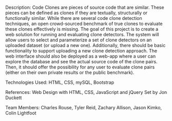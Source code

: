 Description:
Code Clones are pieces of source code that are similar. These pieces can be defined as clones if they are textually, structurally or functionally similar. While there are several code clone detection techniques, an open crowd-sourced benchmark of true clones to evaluate these clones effectively is missing. The goal of this project is to create a web solution for running and evaluating clone detectors. The system will allow users to select and parameterize a set of clone detectors on an uploaded dataset (or upload a new one). Additionally, there should be basic functionality to support uploading a new clone detection approach.  The web interface should also be deployed as a web-app where a user can explore the database and see the actual source code of the clone pairs. Then, it should offer the possibility for any user to evaluate clone pairs (either on their own private results or the public benchmark).

Technologies Used: HTML, CSS, mySQL, Bootstrap

References:
Web Design with HTML, CSS, JavaScript and jQuery Set by Jon Duckett

Team Members:
Charles Rouse,
Tyler Reid,
Zachary Allison,
Jason Kimko,
Colin Lightfoot